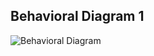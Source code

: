## Behavioral Diagram 1
![Behavioral Diagram](https://user-images.githubusercontent.com/89175883/143678567-ae6b864c-503f-49a2-8790-d0c495754d55.jpg)
